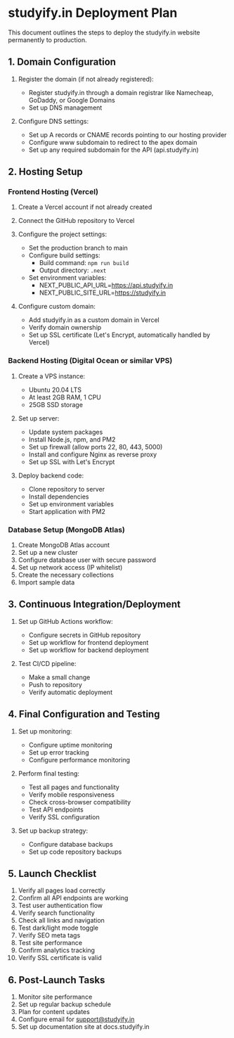# studyify.in Deployment Plan

This document outlines the steps to deploy the studyify.in website permanently to production.

## 1. Domain Configuration

1. Register the domain (if not already registered):
   - Register studyify.in through a domain registrar like Namecheap, GoDaddy, or Google Domains
   - Set up DNS management

2. Configure DNS settings:
   - Set up A records or CNAME records pointing to our hosting provider
   - Configure www subdomain to redirect to the apex domain
   - Set up any required subdomain for the API (api.studyify.in)

## 2. Hosting Setup

### Frontend Hosting (Vercel)

1. Create a Vercel account if not already created
2. Connect the GitHub repository to Vercel
3. Configure the project settings:
   - Set the production branch to main
   - Configure build settings:
     - Build command: `npm run build`
     - Output directory: `.next`
   - Set environment variables:
     - NEXT_PUBLIC_API_URL=https://api.studyify.in
     - NEXT_PUBLIC_SITE_URL=https://studyify.in

4. Configure custom domain:
   - Add studyify.in as a custom domain in Vercel
   - Verify domain ownership
   - Set up SSL certificate (Let's Encrypt, automatically handled by Vercel)

### Backend Hosting (Digital Ocean or similar VPS)

1. Create a VPS instance:
   - Ubuntu 20.04 LTS
   - At least 2GB RAM, 1 CPU
   - 25GB SSD storage

2. Set up server:
   - Update system packages
   - Install Node.js, npm, and PM2
   - Set up firewall (allow ports 22, 80, 443, 5000)
   - Install and configure Nginx as reverse proxy
   - Set up SSL with Let's Encrypt

3. Deploy backend code:
   - Clone repository to server
   - Install dependencies
   - Set up environment variables
   - Start application with PM2

### Database Setup (MongoDB Atlas)

1. Create MongoDB Atlas account
2. Set up a new cluster
3. Configure database user with secure password
4. Set up network access (IP whitelist)
5. Create the necessary collections
6. Import sample data

## 3. Continuous Integration/Deployment

1. Set up GitHub Actions workflow:
   - Configure secrets in GitHub repository
   - Set up workflow for frontend deployment
   - Set up workflow for backend deployment

2. Test CI/CD pipeline:
   - Make a small change
   - Push to repository
   - Verify automatic deployment

## 4. Final Configuration and Testing

1. Set up monitoring:
   - Configure uptime monitoring
   - Set up error tracking
   - Configure performance monitoring

2. Perform final testing:
   - Test all pages and functionality
   - Verify mobile responsiveness
   - Check cross-browser compatibility
   - Test API endpoints
   - Verify SSL configuration

3. Set up backup strategy:
   - Configure database backups
   - Set up code repository backups

## 5. Launch Checklist

1. Verify all pages load correctly
2. Confirm all API endpoints are working
3. Test user authentication flow
4. Verify search functionality
5. Check all links and navigation
6. Test dark/light mode toggle
7. Verify SEO meta tags
8. Test site performance
9. Confirm analytics tracking
10. Verify SSL certificate is valid

## 6. Post-Launch Tasks

1. Monitor site performance
2. Set up regular backup schedule
3. Plan for content updates
4. Configure email for support@studyify.in
5. Set up documentation site at docs.studyify.in
